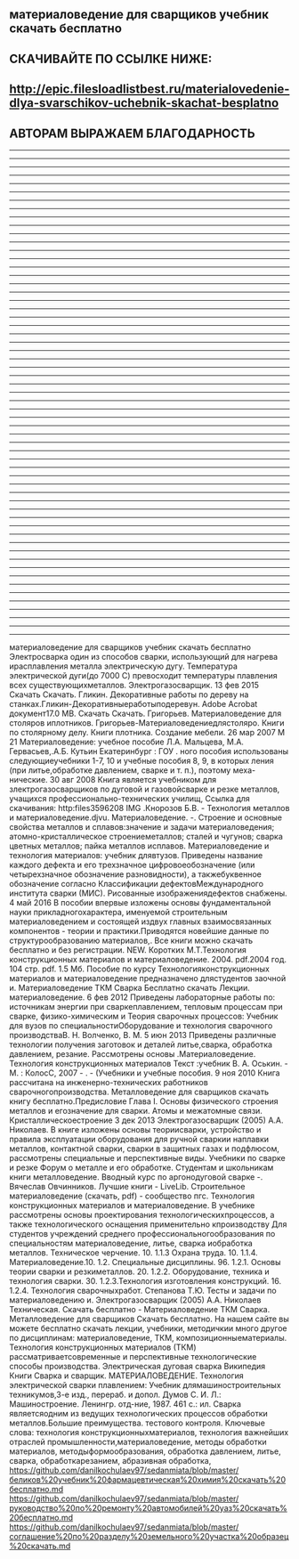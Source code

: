 материаловедение для сварщиков учебник скачать бесплатно
--------------------------------------------------
СКАЧИВАЙТЕ ПО ССЫЛКЕ НИЖЕ:
--------------------------------------------------
http://epic.filesloadlistbest.ru/materialovedenie-dlya-svarschikov-uchebnik-skachat-besplatno
--------------------------------------------------
АВТОРАМ ВЫРАЖАЕМ БЛАГОДАРНОСТЬ
--------------------------------------------------
--------------------------------------------------
--------------------------------------------------
--------------------------------------------------
--------------------------------------------------
--------------------------------------------------
--------------------------------------------------
--------------------------------------------------
--------------------------------------------------
--------------------------------------------------
--------------------------------------------------
--------------------------------------------------
--------------------------------------------------
--------------------------------------------------
--------------------------------------------------
--------------------------------------------------
--------------------------------------------------
--------------------------------------------------
--------------------------------------------------
--------------------------------------------------
--------------------------------------------------
--------------------------------------------------
--------------------------------------------------
--------------------------------------------------
--------------------------------------------------
--------------------------------------------------
--------------------------------------------------
--------------------------------------------------
--------------------------------------------------
--------------------------------------------------
--------------------------------------------------
--------------------------------------------------
--------------------------------------------------
--------------------------------------------------
--------------------------------------------------
--------------------------------------------------
--------------------------------------------------
--------------------------------------------------
--------------------------------------------------
--------------------------------------------------
--------------------------------------------------
--------------------------------------------------
--------------------------------------------------
--------------------------------------------------
--------------------------------------------------
--------------------------------------------------
--------------------------------------------------
--------------------------------------------------
--------------------------------------------------
--------------------------------------------------
--------------------------------------------------
--------------------------------------------------
--------------------------------------------------
--------------------------------------------------
--------------------------------------------------
--------------------------------------------------
--------------------------------------------------
--------------------------------------------------
--------------------------------------------------
--------------------------------------------------
материаловедение для сварщиков учебник скачать бесплатно Электросварка  один из способов сварки, использующий для нагрева ирасплавления металла электрическую дугу. Температура электрической дуги(до 7000 С) превосходит температуры плавления всех существующихметаллов. Электрогазосварщик. 13 фев 2015  Скачать  Скачать. Гликин. Декоративные работы по дереву на станках.Гликин-Декоративныеработыподеревун. Adobe Acrobat документ17.0 MB. Скачать  Скачать. Григорьев. Материаловедение для столяров иплотников. Григорьев-Материаловедениедлястоляро. Книги по столярному делу. Книги плотника. Создание мебели. 26 мар 2007  М 21 Материаловедение: учебное пособие  Л.А. Мальцева, М.А. Гервасьев,.А.Б. Кутьин  Екатеринбург : ГОУ . ного пособия использованы следующиеучебники 1-7, 10 и учебные пособия 8, 9, в которых  ления (при литье,обработке давлением, сварке и т. п.), поэтому меха- нические. 30 авг 2008  Книга является учебником для злектрогазосварщиков по дуговой и газовойсварке и резке металлов, учащихся профессионально-технических училищ, Ссылка для скачивания: http:files3596208 IMG .Кнорозов Б.В. - Технология металлов и материаловедение.djvu. Материаловедение. -. Строение и основные свойства металлов и сплавов:значение и задачи материаловедения; атомно-кристаллическое строениеметаллов;  сталей и чугунов; сварка цветных металлов; пайка металлов исплавов.  Материаловедение и технология материалов: учебник длявтузов. Приведены название каждого дефекта и его трехзначное цифровоеобозначение (или четырехзначное обозначение разновидности), а такжебуквенное обозначение согласно Классификации дефектовМеждународного института сварки (МИС). Рисованные изображениядефектов снабжены. 4 май 2016  В пособии впервые изложены основы фундаментальной науки прикладногохарактера, именуемой строительным материаловедением и состоящей издвух главных взаимосвязанных компонентов - теории и практики.Приводятся новейшие данные по структурообразованию материалов,. Все книги можно скачать бесплатно и без регистрации. NEW. Коротких М.Т.Технология конструкционных материалов и материаловедение. 2004. pdf.2004 год. 104 стр. pdf. 1.5 Мб. Пособие по курсу Технологияконструкционных материалов и материаловедение предназначено длястудентов заочной и. Материаловедение  ТКМ  Сварка  Бесплатно скачать  Лекции. материаловедение. 6 фев 2012  Приведены лабораторные работы по: источникам энергии при сваркеплавлением, тепловым процессам при сварке, физико-химическим и Теория сварочных процессов: Учебник для вузов по специальностиОборудование и технология сварочного производстваВ. Н. Волченко, В. М. 5 июн 2013  Приведены различные технологии получения заготовок и деталей  литье,сварка, обработка давлением, резание. Рассмотрены основы .Материаловедение. Технология конструкционных материалов Текст :учебник  В. А. Оськин. - М. : КолосС, 2007 - . - (Учебники и учебные пособия. 9 ноя 2010  Книга рассчитана на инженерно-технических работников сварочногопроизводства. Металловедение для сварщиков скачать книгу бесплатно.Предисловие Глава I. Основы физического строения металлов и егозначение для сварки. Атомы и межатомные связи. Кристаллическоестроение
3 дек 2013  Электрогазосварщик (2005) А.А. Николаев. В книге изложены основы теориисварки, устройство и правила эксплуатации оборудования для ручной сваркии наплавки металлов, контактной сварки, сварки в защитных газах и подфлюсом, рассмотрены специальные и перспективные виды. Учебники по сварке и резке  Форум о металле и его обработке. Cтудентам и школьникам книги металловедение. Вводный курс по аргонодуговой сварке -. Вячеслав Овчинников. Лучшие книги - LiveLib. Строительное материаловедение (скачать, pdf) - сообщество пгс. Технология конструкционных материалов и материаловедение. В учебнике рассмотрены основы проектирования технологическихпроцессов, а также технологического оснащения применительно кпроизводству  Для студентов учреждений среднего профессиональногообразования по специальностям материаловедение, литье, сварка иобработка металлов. Техническое черчение. 10. 1.1.3 Охрана труда. 10. 1.1.4. Материаловедение.10. 1.2. Специальные дисциплины. 96. 1.2.1. Основы теории сварки и резкиметаллов. 20. 1.2.2. Оборудование, техника и технология сварки. 30. 1.2.3.Технология изготовления конструкций. 16. 1.2.4. Технология сварочныхработ. Степанова Т.Ю. Тесты и задачи по материаловедению и. Электрогазосварщик (2005) А.А. Николаев  Техническая. Скачать бесплатно - Материаловедение  ТКМ  Сварка. Металловедение для сварщиков  Скачать бесплатно. На нашем сайте вы можете бесплатно скачать лекции, учебники, методичкии много другое по дисциплинам: материаловедение, ТКМ, композиционныематериалы. Технология конструкционных материалов (ТКМ) рассматриваетсовременные и перспективные технологические способы производства. Электрическая дуговая сварка  Википедия
Книги  Сварка и сварщик. МАТЕРИАЛОВЕДЕНИЕ. Технология электрической сварки плавлением: Учебник длямашиностроительных техникумов,3-е изд., перераб. и допол.  Думов С. И. Л.: Машиностроение. Ленингр. отд-ние, 1987.  461 с.: ил. Сварка являетсяодним из ведущих технологических процессов обработки металлов.Большие преимущества. тестового контроля. Ключевые слова: технология конструкционныхматериалов, технология важнейших отраслей промышленности,материаловедение, методы обработки материалов, методыформообразования, обработка давлением, литье, сварка, обработкарезанием, абразивная обработка,
https://github.com/danilkochulaev97/sedanmiata/blob/master/беликов%20учебник%20фармацевтическая%20химия%20скачать%20бесплатно.md
https://github.com/danilkochulaev97/sedanmiata/blob/master/руководство%20по%20ремонту%20автомобилей%20уаз%20скачать%20бесплатно.md
https://github.com/danilkochulaev97/sedanmiata/blob/master/соглашение%20по%20разделу%20земельного%20участка%20образец%20скачать.md